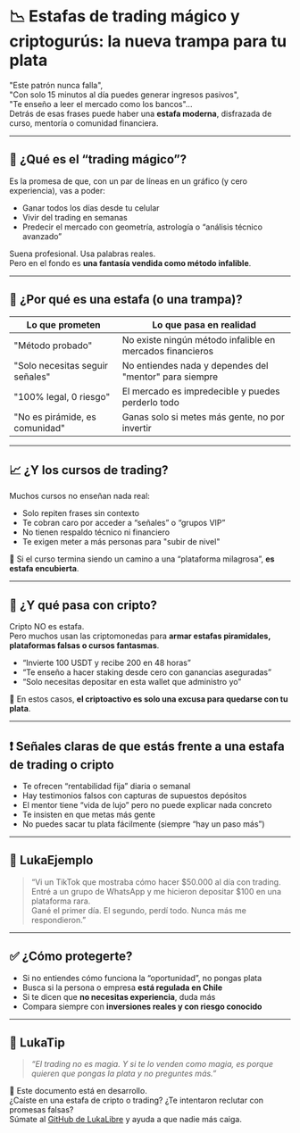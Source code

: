 # 📉 Estafas de trading mágico y criptogurús: la nueva trampa para tu plata

"Este patrón nunca falla",  
"Con solo 15 minutos al día puedes generar ingresos pasivos",  
"Te enseño a leer el mercado como los bancos"...  
Detrás de esas frases puede haber una **estafa moderna**, disfrazada de curso, mentoría o comunidad financiera.

---

## 🧠 ¿Qué es el “trading mágico”?

Es la promesa de que, con un par de líneas en un gráfico (y cero experiencia), vas a poder:

- Ganar todos los días desde tu celular
- Vivir del trading en semanas
- Predecir el mercado con geometría, astrología o “análisis técnico avanzado”

Suena profesional. Usa palabras reales.  
Pero en el fondo es **una fantasía vendida como método infalible**.

---

## 🚨 ¿Por qué es una estafa (o una trampa)?

| Lo que prometen                        | Lo que pasa en realidad                                 |
|----------------------------------------|----------------------------------------------------------|
| "Método probado"                        | No existe ningún método infalible en mercados financieros |
| "Solo necesitas seguir señales"        | No entiendes nada y dependes del "mentor" para siempre   |
| "100% legal, 0 riesgo"                 | El mercado es impredecible y puedes perderlo todo        |
| "No es pirámide, es comunidad"         | Ganas solo si metes más gente, no por invertir           |

---

## 📈 ¿Y los cursos de trading?

Muchos cursos no enseñan nada real:

- Solo repiten frases sin contexto
- Te cobran caro por acceder a “señales” o “grupos VIP”
- No tienen respaldo técnico ni financiero
- Te exigen meter a más personas para "subir de nivel"

📌 Si el curso termina siendo un camino a una “plataforma milagrosa”, **es estafa encubierta**.

---

## 💱 ¿Y qué pasa con cripto?

Cripto NO es estafa.  
Pero muchos usan las criptomonedas para **armar estafas piramidales, plataformas falsas o cursos fantasmas**.

- “Invierte 100 USDT y recibe 200 en 48 horas”
- “Te enseño a hacer staking desde cero con ganancias aseguradas”
- “Solo necesitas depositar en esta wallet que administro yo”

🧠 En estos casos, **el criptoactivo es solo una excusa para quedarse con tu plata**.

---

## ❗ Señales claras de que estás frente a una estafa de trading o cripto

- Te ofrecen “rentabilidad fija” diaria o semanal
- Hay testimonios falsos con capturas de supuestos depósitos
- El mentor tiene “vida de lujo” pero no puede explicar nada concreto
- Te insisten en que metas más gente
- No puedes sacar tu plata fácilmente (siempre “hay un paso más”)

---

## 💬 LukaEjemplo

> “Vi un TikTok que mostraba cómo hacer $50.000 al día con trading.  
> Entré a un grupo de WhatsApp y me hicieron depositar $100 en una plataforma rara.  
> Gané el primer día. El segundo, perdí todo. Nunca más me respondieron.”

---

## ✅ ¿Cómo protegerte?

- Si no entiendes cómo funciona la “oportunidad”, no pongas plata
- Busca si la persona o empresa **está regulada en Chile**
- Si te dicen que **no necesitas experiencia**, duda más
- Compara siempre con **inversiones reales y con riesgo conocido**

---

## 🧠 LukaTip

> *“El trading no es magia. Y si te lo venden como magia, es porque quieren que pongas la plata y no preguntes más.”*

📌 Este documento está en desarrollo.  
¿Caíste en una estafa de cripto o trading? ¿Te intentaron reclutar con promesas falsas?  
Súmate al [GitHub de LukaLibre](https://github.com/tuusuario/lukalibre) y ayuda a que nadie más caiga.
